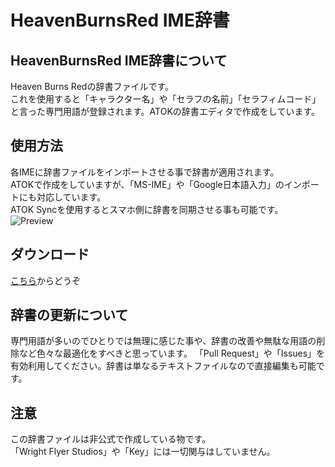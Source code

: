 # HeavenBurnsRed IME辞書
## HeavenBurnsRed IME辞書について
Heaven Burns Redの辞書ファイルです。<br>
これを使用すると「キャラクター名」や「セラフの名前」「セラフィムコード」と言った専門用語が登録されます。ATOKの辞書エディタで作成をしています。

## 使用方法
各IMEに辞書ファイルをインポートさせる事で辞書が適用されます。<br>
ATOKで作成をしていますが、「MS-IME」や「Google日本語入力」のインポートにも対応しています。<br>
ATOK Syncを使用するとスマホ側に辞書を同期させる事も可能です。<br>
![Preview](https://github.com/reindex-ot/HeavenBurnsRed_IMEDic/blob/main/Images/Preview.png?raw=true)

## ダウンロード
[こちら](https://github.com/reindex-ot/HeavenBurnsRed_IMEDic/releases)からどうぞ

## 辞書の更新について
専門用語が多いのでひとりでは無理に感じた事や、辞書の改善や無駄な用語の削除など色々な最適化をすべきと思っています。
「Pull Request」や「Issues」を有効利用してください。辞書は単なるテキストファイルなので直接編集も可能です。

## 注意
この辞書ファイルは非公式で作成している物です。<br>
「Wright Flyer Studios」や「Key」には一切関与はしていません。

